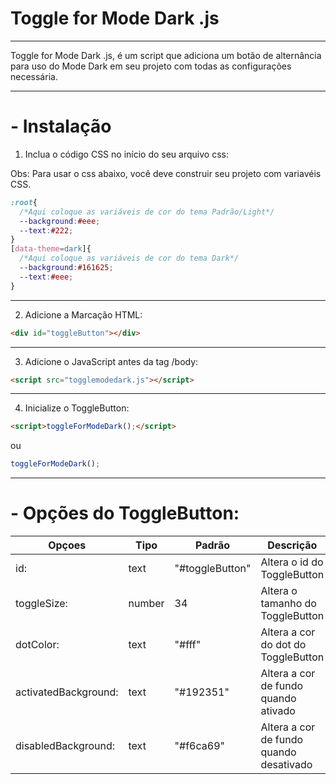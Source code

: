 # Toggle for Mode Dark .js

------------

 Toggle for Mode Dark .js, é um script que adiciona um botão de alternância para uso do Mode Dark em seu projeto com todas as configurações necessária.

------------

# - Instalação

1. Inclua o código CSS no início do seu arquivo css:

Obs: Para usar o css abaixo, você deve construir seu projeto com variavéis CSS.

```css
:root{
  /*Aqui coloque as variáveis de cor do tema Padrão/Light*/
  --background:#eee;
  --text:#222;
}
[data-theme=dark]{
  /*Aqui coloque as variáveis de cor do tema Dark*/
  --background:#161625;
  --text:#eee;
}
```
------------
2. Adicione a Marcação HTML:

```html
<div id="toggleButton"></div>
```
------------
 3. Adicione o JavaScript antes da tag  /body:

```html
<script src="togglemodedark.js"></script>     
```
------------

4. Inicialize o ToggleButton:


```html
<script>toggleForModeDark();</script>
```

ou

```javascript
toggleForModeDark();
```

------------

# - Opções do ToggleButton:

|  Opçoes | Tipo  | Padrão  | Descrição  |
| ------------ | ------------ | ------------ | ------------ |
|  id: | text  | "#toggleButton"  | Altera o id do ToggleButton  |
|  toggleSize: | number  | 34  | Altera o tamanho do ToggleButton  |
| dotColor:  |  text | "#fff"  | Altera a cor do dot do ToggleButton  |
| activatedBackground:  |  text | "#192351"  | Altera a cor de fundo quando ativado  |
|  disabledBackground: | text  | "#f6ca69"  |  Altera a cor de fundo quando desativado |
